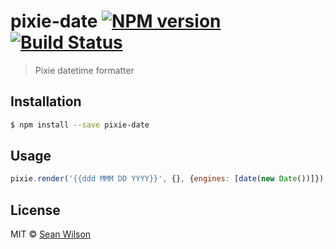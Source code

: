 # pixie-date [![NPM version](https://badge.fury.io/js/pixie-date.svg)](https://npmjs.org/package/pixie-date) [![Build Status](https://travis-ci.org/seanc/pixie-date.svg?branch=master)](https://travis-ci.org/seanc/pixie-date)

> Pixie datetime formatter

## Installation

```sh
$ npm install --save pixie-date
```

## Usage

```js
pixie.render('{{ddd MMM DD YYYY}}', {}, {engines: [date(new Date())]});
```

## License

MIT © [Sean Wilson](https://imsean.me)
